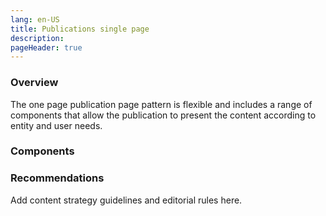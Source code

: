 ```yaml
---
lang: en-US
title: Publications single page
description:
pageHeader: true
---
```


### Overview
The one page publication page pattern is flexible and includes a range of components that allow the publication to present the content according to entity and user needs.

### Components
<PreviewImage :image="$withBase('/images/publication-single.png')" :contents="[{ x: 0, y: 0, title: 'Header', text: 'Publications homepage header' }, { x: 0, y: 2, title: 'Featured publication banner ', text: 'Publications homepage Featured publication banner ' }, { x: 0, y: 3, title: 'Publication overview ', text: 'Publications homepage Publication overview ' }, { x: 0, y: 6.5, title: 'On this page menu', text: 'Publications homepage On this page menu' },{ x: 15, y: 7, title: 'Body copy', text: 'Publications homepage Body copy' }, { x: 0, y: 12, title: 'Chapter banner', text: 'Publications homepage Chapter banner' }, { x: 0, y: 13, title: 'Table', text: 'Publications homepage Table' }, { x: 0, y: 18, title: 'Bio card (inline)', text: 'Publications homepage Bio card (inline)' }, { x: 0, y: 36, title: 'Callout (body width)', text: 'Publications homepage Callout (body width)' }, { x: 0, y: 46, title: 'Media (body width)', text: 'Publications homepage Media (body width)' }, { x: 0, y: 82, title: 'Illustration (Inline / container)', text: 'Publications homepage Illustration (Inline / container)'}, { x: 0, y: 97, title: 'Global footer', text: 'Publications homepage Global footer'}]">
<template #code>
<CodeGroup>
  <CodeGroupItem title="HTML">

```html
```

  </CodeGroupItem>
</CodeGroup>
</template>
</PreviewImage>

### Recommendations
Add content strategy guidelines and editorial rules here.
